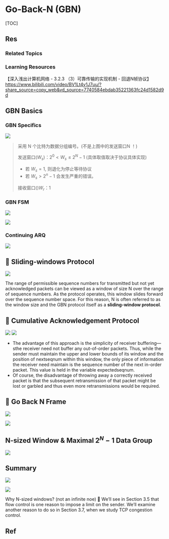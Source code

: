 # Go-Back-N (GBN)

[TOC]



## Res
### Related Topics


### Learning Resources
【深入浅出计算机网络 - 3.2.3 （3）可靠传输的实现机制 - 回退N帧协议】 https://www.bilibili.com/video/BV1Lt4y1J7uu/?share_source=copy_web&vd_source=7740584ebdab35221363fc24d1582d9d



## GBN Basics
### GBN Specifics
![](../../../../../../Assets/Pics/Screenshot%202023-04-19%20at%209.24.07%20AM.png)

> 采用 N 个比特为数据分组编号。(不是上图中的发送窗口N ！)
> 
> 发送窗口($W_s$)：$2^0 \lt W_s \le 2^N-1$ (具体取值取决于协议具体实现)
> - 若 $W_s = 1$, 则退化为停止等待协议
> - 若 $W_s > 2^n - 1$ 会发生严重的错误。
> 
> 接收窗口()$W_r$：1


### GBN FSM
![](../../../../../../Assets/Pics/Screenshot%202023-04-22%20at%203.37.29%20PM.png)

![](../../../../../../Assets/Pics/Screenshot%202023-04-22%20at%203.37.39%20PM.png)


### Continuing ARQ
![](../../../../../../Assets/Pics/Screenshot%202023-04-15%20at%2010.24.37%20AM.png)



## 🎯 Sliding-windows Protocol
![](../../../../../../Assets/Pics/Screenshot%202023-04-15%20at%2010.26.51%20AM.png)

The range of permissible sequence numbers for transmitted but not yet acknowledged packets can be viewed as a window of size N over the range of sequence numbers. As the protocol operates, this window slides forward over the sequence number space. For this reason, N is often referred to as the window size and the GBN protocol itself as a **sliding-window protocol**.



## 🎯 Cumulative Acknowledgement Protocol
![](../../../../../../Assets/Pics/Screenshot%202023-04-15%20at%2010.31.23%20AM.png)
![](../../../../../../Assets/Pics/Screenshot%202023-04-15%20at%2010.31.03%20AM.png)

- The advantage of this approach is the simplicity of receiver buffering— sthe receiver need not buffer any out-of-order packets. Thus, while the sender must maintain the upper and lower bounds of its window and the position of nextseqnum within this window, the only piece of information the receiver need maintain is the sequence number of the next in-order packet. This value is held in the variable expectedseqnum.
- Of course, the disadvantage of throwing away a correctly received packet is that the subsequent retransmission of that packet might be lost or garbled and thus even more retransmissions would be required.



## 🎯 Go Back N Frame
![](../../../../../../Assets/Pics/Screenshot%202023-06-16%20at%209.20.21%20PM.png)

![](../../../../../../Assets/Pics/Screenshot%202023-06-16%20at%209.19.24%20PM.png)



## N-sized Window & Maximal $2^N-1$ Data Group
![](../../../../../../Assets/Pics/Screenshot%202023-04-15%20at%2010.32.33%20AM.png)



## Summary
![](../../../../../../Assets/Pics/Screenshot%202023-04-15%20at%2010.41.36%20AM.png)

![](../../../../../../Assets/Pics/Screenshot%202023-04-19%20at%2012.33.46%20PM.png)


Why N-sized windows? (not an infinite noe)
🙈 We’ll see in Section 3.5 that flow control is one reason to impose a limit on the sender. We’ll examine another reason to do so in Section 3.7, when we study TCP congestion control.




## Ref

